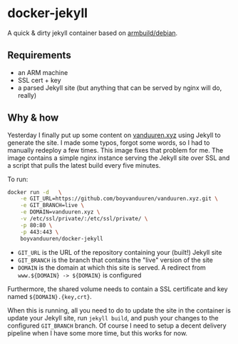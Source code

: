 # docker-jekyll

A quick & dirty jekyll container based on [armbuild/debian][1].

## Requirements

* an ARM machine
* SSL cert + key
* a parsed Jekyll site (but anything that can be served by nginx will do, really)


## Why & how

Yesterday I finally put up some content on [vanduuren.xyz][2] using Jekyll to generate the site. I made some typos, forgot some words, so I had to manually redeploy a few times. This image fixes that problem for me.
The image contains a simple nginx instance serving the Jekyll site over SSL and a script that pulls the latest build every five minutes.

To run:

```bash
docker run -d	\
	-e GIT_URL=https://github.com/boyvanduuren/vanduuren.xyz.git \
	-e GIT_BRANCH=live \
	-e DOMAIN=vanduuren.xyz \
	-v /etc/ssl/private/:/etc/ssl/private/ \
	-p 80:80 \
	-p 443:443 \
	boyvanduuren/docker-jekyll
```

* `GIT_URL` is the URL of the repository containing your (built!) Jekyll site
* `GIT_BRANCH` is the branch that contains the "live" version of the site
* `DOMAIN` is the domain at which this site is served. A redirect from `www.${DOMAIN} -> ${DOMAIN}` is configured

Furthermore, the shared volume needs to contain a SSL certificate and key named `${DOMAIN}.{key,crt}`.

When this is running, all you need to do to update the site in the container is update your Jekyll site, run `jekyll build`, and push your changes to the configured `GIT_BRANCH` branch.
Of course I need to setup a decent delivery pipeline when I have some more time, but this works for now.

[1]: https://hub.docker.com/r/armbuild/debian/
[2]: https://vanduuren.xyz
